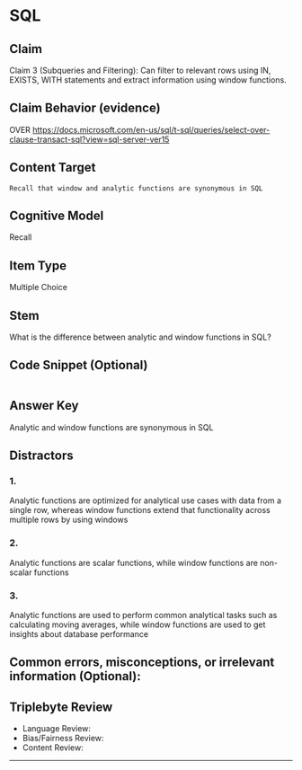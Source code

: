 # SQL

## Claim

Claim 3 (Subqueries and Filtering): Can filter to relevant rows using IN, EXISTS, WITH statements and extract information using window functions.

## Claim Behavior (evidence)

OVER https://docs.microsoft.com/en-us/sql/t-sql/queries/select-over-clause-transact-sql?view=sql-server-ver15

## Content Target

`Recall that window and analytic functions are synonymous in SQL`

## Cognitive Model

Recall

## Item Type

Multiple Choice

## Stem

What is the difference between analytic and window functions in SQL?

## Code Snippet (Optional)

```

```

## Answer Key

Analytic and window functions are synonymous in SQL

## Distractors

### 1.

Analytic functions are optimized for analytical use cases with data from a single row, whereas window functions extend that functionality across multiple rows by using windows

### 2.

Analytic functions are scalar functions, while window functions are non-scalar functions

### 3.

Analytic functions are used to perform common analytical tasks such as calculating moving averages, while window functions are used to get insights about database performance

## Common errors, misconceptions, or irrelevant information (Optional):

## Triplebyte Review

- Language Review:
- Bias/Fairness Review:
- Content Review:

---
